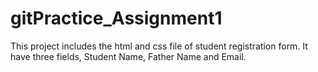 # gitPractice_Assignment1
This project includes the html and css file of student registration form. 
It have three fields, Student Name, Father Name and Email.
